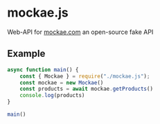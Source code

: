 # mockae.js
Web-API for [mockae.com](https://mockae.com/) an open-source fake API

## Example
```JavaScript
async function main() {
	const { Mockae } = require("./mockae.js");
	const mockae = new Mockae()
	const products = await mockae.getProducts()
	console.log(products)
}

main()
```
